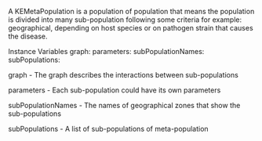 A KEMetaPopulation is a population of population that means the population is divided into many sub-population following some criteria for example: geographical, depending on host species or on pathogen strain that causes the disease.

Instance Variables
	graph:		<KEGraph>
	parameters:		<Dictionary>
	subPopulationNames:		<OrderedCollection>
	subPopulations:		<OrderedCollection>

graph
	- The graph describes the interactions between sub-populations

parameters
	- Each sub-population could have its own parameters

subPopulationNames
	- The names of geographical zones that show the sub-populations

subPopulations
	- A list of sub-populations of meta-population
